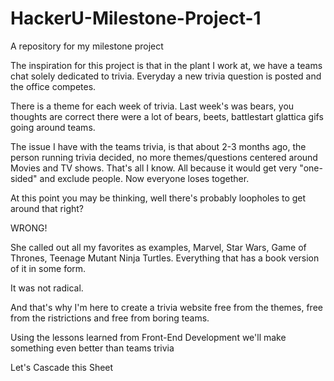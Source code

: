 # HackerU-Milestone-Project-1
A repository for my milestone project

The inspiration for this project is that in the plant I work at, we have a teams chat solely dedicated to trivia. Everyday a new trivia question is posted and the office competes.

There is a theme for each week of trivia. Last week's was bears, you thoughts are correct there were a lot of bears, beets, battlestart glattica gifs going around teams.

The issue I have with the teams trivia, is that about 2-3 months ago, the person running trivia decided, no more themes/questions centered around Movies and TV shows. That's all I know. All because it would get very "one-sided" and exclude people. Now everyone loses together.

At this point you may be thinking, well there's probably loopholes to get around that right? 

WRONG!

She called out all my favorites as examples, Marvel, Star Wars, Game of Thrones, Teenage Mutant Ninja Turtles. Everything that has a book version of it in some form.

It was not radical.

And that's why I'm here to create a trivia website free from the themes, free from the ristrictions and free from boring teams.

Using the lessons learned from Front-End Development we'll make something even better than teams trivia

Let's Cascade this Sheet
